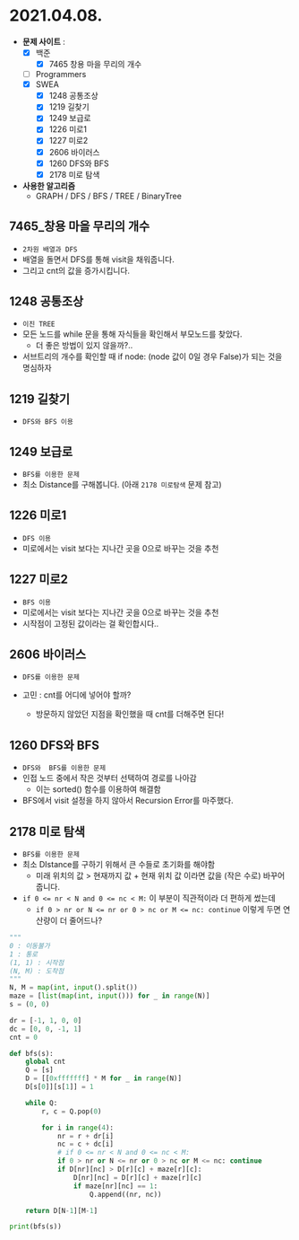 # 2021.04.08.

- **문제 사이트** : 
  - [x] 백준
    - [x] 7465	창용 마을 무리의 개수
  - [ ] Programmers
  - [x] SWEA
    - [x] 1248	공통조상
    - [x] 1219	길찾기
    - [x] 1249	보급로
    - [x] 1226	미로1
    - [x] 1227	미로2
    - [x] 2606	바이러스
    - [x] 1260	DFS와 BFS
    - [x] 2178	미로 탐색

- **사용한 알고리즘**
  - GRAPH / DFS / BFS / TREE / BinaryTree




## 7465_창용 마을 무리의 개수

- `2차원 배열과 DFS`
- 배열을 돌면서 DFS를 통해 visit을 채워줍니다.
- 그리고 cnt의 값을 증가시킵니다.



## 1248	공통조상

- `이진 TREE`
- 모든 노드를 while 문을 통해 자식들을 확인해서 부모노드를 찾았다.
  - 더 좋은 방법이 있지 않을까?..
- 서브트리의 개수를 확인할 때 if node: (node 값이 0일 경우 False)가 되는 것을 명심하자



## 1219	길찾기

- `DFS와 BFS 이용`



## 1249	보급로

- `BFS를 이용한 문제`
- 최소 Distance를 구해봅니다. (아래 `2178 미로탐색` 문제 참고)



## 1226	미로1

- `DFS 이용`
- 미로에서는 visit 보다는 지나간 곳을 0으로 바꾸는 것을 추천



## 1227	미로2

- `BFS 이용`
- 미로에서는 visit 보다는 지나간 곳을 0으로 바꾸는 것을 추천
- 시작점이 고정된 값이라는 걸 확인합시다..



## 2606	바이러스

- `DFS를 이용한 문제`

- 고민 : cnt를 어디에 넣어야 할까?

  - 방문하지 않았던 지점을 확인했을 때 cnt를 더해주면 된다!

  

## 1260	DFS와 BFS

- `DFS와  BFS를 이용한 문제`
- 인접 노드 중에서 작은 것부터 선택하여 경로를 나아감
  - 이는 sorted() 함수를 이용하여 해결함
- BFS에서 visit 설정을 하지 않아서 Recursion Error를 마주했다.



## 2178	미로 탐색

- `BFS를 이용한 문제`
- 최소 DIstance를 구하기 위해서 큰 수들로 초기화를 해야함
  - 미래 위치의 값 > 현재까지 값 + 현재 위치 값 이라면 값을 (작은 수로) 바꾸어줍니다.
- `if 0 <= nr < N and 0 <= nc < M:`  이 부분이 직관적이라 더 편하게 썼는데
  - `if 0 > nr or N <= nr or 0 > nc or M <= nc: continue` 이렇게 두면 연산량이 더 줄어드나?

```python
"""
0 : 이동불가
1 : 통로
(1, 1) : 시작점
(N, M) : 도착점
"""
N, M = map(int, input().split())
maze = [list(map(int, input())) for _ in range(N)]
s = (0, 0)

dr = [-1, 1, 0, 0]
dc = [0, 0, -1, 1]
cnt = 0

def bfs(s):
    global cnt
    Q = [s]
    D = [[0xfffffff] * M for _ in range(N)]
    D[s[0]][s[1]] = 1

    while Q:
        r, c = Q.pop(0)

        for i in range(4):
            nr = r + dr[i]
            nc = c + dc[i]
            # if 0 <= nr < N and 0 <= nc < M:
            if 0 > nr or N <= nr or 0 > nc or M <= nc: continue
            if D[nr][nc] > D[r][c] + maze[r][c]:
                D[nr][nc] = D[r][c] + maze[r][c]
                if maze[nr][nc] == 1:
                    Q.append((nr, nc))

    return D[N-1][M-1]

print(bfs(s))
```

